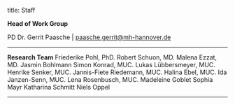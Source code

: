 title: Staff

**Head of Work Group**

PD Dr. Gerrit Paasche | <paasche.gerrit@mh-hannover.de>

---------------------------

**Research Team**
Friederike Pohl, PhD.
Robert Schuon, MD.
Malena Ezzat, MD.
Jasmin Bohlmann
Simon Konrad, MUC.
Lukas Lübbersmeyer, MUC.
Henrike Senker, MUC.
Jannis-Fiete Riedemann, MUC.
Halina Ebel, MUC.
Ida Janzen-Senn, MUC.
Lena Rosenbusch, MUC.
Madeleine Goblet
Sophia Mayr
Katharina Schmitt
Niels Oppel

<!--

![Beschreibung](pic1.jpg)


Vorname Name | <Name.Vorname@mh-hannover.de>

Vorname Name | <Name.Vorname@mh-hannover.de>
-->

-----------------------------
